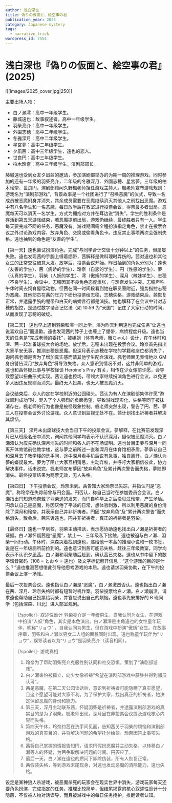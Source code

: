 ```yaml
---
author: 浅白深也
title: 偽りの仮面と、絵空事の君
publication_year: 2025
category: Japanese mystery
tags:
  - narrative_trick
wordpress_id: 7554
---
```


# 浅白深也『偽りの仮面と、絵空事の君』(2025)

![[images/2025_cover.jpg|250]]

主要出场人物：
- 白ノ瀬澪：高中一年级学生。
- 藤城遠也：故事叙述者，高中一年级学生。
- 羽柴亮介：高中一年级学生。
- 外園志穂：高中二年级学生。
- 冬雅深月：高中二年级学生。
- 星宮夢：高中二年级学生。
- 夕凪茜：高中三年级学生，遠也的恋人。
- 世良円：高中三年级学生。
- 柏木玲奈：高中三年级学生，演剧部部长。

藤城遠也受到女友夕凪茜的邀请，参加演剧部举办的为期一周的推理游戏，同时参加的还有一年级的羽柴亮介，二年级的冬雅深月、外園志穂、星宮夢，三年级的柏木玲奈、世良円，演剧部顾问久野楓老师担任游戏主持人。楓老师宣布游戏规则：游戏名为“演剧部游戏”，背景故事是一个社团进行了“召唤恶魔”的仪式，导致一名成员被恶魔附身并消失，其余成员需要在恶魔继续消灭其他人之前找出恶魔。游戏中有八名学生和一名恶魔，每日放学后在教室进行投票会议，得票最多者出局。恶魔每天可以消灭一名学生，方式为拥抱对方并在耳边说“消失”。学生的胜利条件是存活到第五天游戏结束，若恶魔提前出局，游戏仍继续，最终胜者只有一人。学生每天要完成不同的任务，恶魔没有。游戏期间需全程扮演指定角色，禁止在投票会议之外讨论游戏内容、放弃角色、交换或偷看角色卡。违反禁止事项两次会强制失格。遠也抽到的角色是“友善的学生”。

【第一天】遠也尝试扮演角色，完成“与同学合计交谈十分钟以上”的任务，但屡屡失败。遠也发现茜的手腕上缠着绷带，茜解释是做料理时弄伤的。茜对遠也和其他女生的正常交往醋意大发。放学后，投票会议开始。昨日抽到的角色分别为：遠也（友善的学生）、茜（病娇的学生）、玲奈（自恋的学生）、円（性感的学生）、夢（认真的学生）、羽柴（人妖的学生）、澪（傲娇的学生）、深月（辣妹学生）、志穂（不良学生）。会议中，志穂因其不良角色态度嚣张，与玲奈发生冲突。志穂声称午休时间去饲育屋喂动物，但茜在同一时间段看到她在职员室附近，强势指控志穂为恶魔。其他部员在茜的压力下纷纷投票给志穂，志穂失格。游戏结束后，茜恢复正常，并透露手腕的绷带和白天的病娇言行都是演技。她也解释了在会议中针对志穂的指控，是通过数字谐音记忆法（如 10:59 为“天国”）记住了大家行动的时间，从而发现了志穂的破绽。

【第二天】 遠也早上遇到羽柴和澪一同上学，澪为昨天利用遠也完成任务“让遠也说喜欢自己”而道歉。遠也发现茜的脖子上也缠上了绷带，病娇程度升级。遠也当天的任务是“完成老师的委托”，被姐姐（体育老师，舞ちゃん）设计，在午休时和澪、茜一起准备球技大会的场地。放学后，志穂未出现在投票会议。玲奈首先指出大家平安无事，推测志穂是恶魔。但深月表示志穂在学校的学籍和座位都消失了，询问楓老师是否为了增加真实感而请其他学生配合演戏。楓老师面无表情地以 GM 身份警告深月“放弃角色”将导致失格。众人意识到情况不对，这并非简单的游戏。遠也和茜怀疑此事与学校怪谈 Heroine's Pray 有关，相传在少女像前许愿，会导致愿望以扭曲形式实现。茜让遠也控场，带领大家继续扮演角色进行会议，以免更多人因违反规则而消失。最终无人投票，也无人被恶魔消灭。

会议结束后，众人约定在学校附近的公园碰头。茜认为有人在演剧部集体许愿“游戏顺利成功”时，混入了个人强烈的负面愿望，导致游戏现实化，失格等同于被抹消存在，楓老师的行为也像是被怪现象控制。楓老师突然出现，警告了円、茜、夢三人在投票会议外讨论游戏。众人意识到监视无处不在。茜计划找出祈祷者并解决其烦恼。

【第三天】 深月未出席球技大会当日下午的投票会议。夢解释，在比赛前发现深月已从班级名册中消失，询问其他同学均表示不认识深月，疑似被恶魔消灭。白ノ瀬澪认为应先确认深月消失的时间和各人的不在场证明。遠也曾目击夢与深月一同离开体育馆前往教学楼，这与夢之前所述一直和深月在体育馆相矛盾。夢承认自己和深月去了教学楼的洗手间，途中深月看手机后说有急事，独自离开。白ノ瀬认为夢的嫌疑最大。夢为了阻止大家互相猜忌，主动弃权，并呼吁大家相信彼此，协力解决事件。话未说完，楓老师宣布夢因“放弃角色”及累计两次警告而失格，夢随即消失。最终投票结果为两票无效，无人失格。

【第四日】 下午投票会议，玲奈未到。茜告知大家玲奈已失踪，并指认円是“恶魔”，称玲奈在失踪前曾与円会面。円否认，称自己当时在参加委员会会议。白ノ瀬指出円知道玲奈戴了羽柴送的发夹，而円自称早上之后没见过玲奈，产生矛盾。円承认自己是恶魔，称因厌倦了平淡的日常，想体验刺激，所以利用恶魔的身份清除了深月和玲奈，并表示自己并非祈祷者。円因“放弃角色”及“累计两次警告”而失格消失。散会后，茜告诉遠也，円并非祈祷者，真正的祈祷者是羽柴。

【最终日】遠也一早到校，羽柴主动搭话，表示愿协助遠也找出白ノ瀬是祈祷者的证据。白ノ瀬怀疑茜是“恶魔”，禁止一、三年级私下接触，遠也被迫与白ノ瀬、羽柴一同行动。午休时，深森哭着找到遠也，递给他一本茜的推理小说和一枚书签，说是在一年级厕所前捡到的。遠也意识到茜可能已失格，赶往三年级教室，同学均表示不认识夕凪茜。白ノ瀬和羽柴随后赶到，确认茜已失格。遠也从书中留下的数字谐音密码（108 = とおや = 遠也）及文字标记解开信息：“这个游戏的目的是什么？”遠也推测茜想借此引导他思考游戏的本质。遠也请求羽柴协助，在下午的投票会议上演一场戏。

最后一次投票会议。遠也指认白ノ瀬是“恶魔”，白ノ瀬激烈否认。遠也指出白ノ瀬在茜、深月、玲奈失格时都有短暂时机作案。羽柴投票给白ノ瀬。白ノ瀬崩溃，请求遠也帮助自己投票给羽柴，并答应说出自己的烦恼。遠也事先安排好的 B 班同学（包括深森、川北）进入部室观剧。

> [!spoiler]- 叙述性诡计
> 羽柴亮介是一年级男生，自我认同为女生，在游戏中扮演“人妖”角色，其实是本色演出。白ノ瀬澪是主角遠也的女性童年玩伴，昵称“リョウ” ，自我认同为男生，但在游戏中扮演“傲娇”女生。在故事序章，羽柴和白ノ瀬以男女二人组的面貌同时出现，遠也称童年玩伴为“リョウ”，误导读者以为“リョウ”是羽柴亮介（读音相同）。

> [!spoiler]- 游戏真相
> 1. 玲奈为了帮助羽柴亮介克服性别认同和社交恐惧，策划了“演剧部游戏”。
> 2. 白ノ瀬害怕被孤立，向少女像祈祷“希望在演剧部游戏中获胜并得到部员认可”。
> 3. 茜是恶魔，在第二天公园谈话后，意识到祈祷者可能隐瞒了真实愿望，且这个愿望可能对大家不利。为了保护大家，找出真正的祈祷者，她决定保留恶魔的身份和能力。
> 4. 第三天，深月主动联系茜，怀疑羽柴是祈祷者，并透露演剧部游戏的真实目的是为了羽柴。楓老师出现，深月因在非投票会议提及游戏核心内容而失格。
> 5. 第四天午休，玲奈约茜在洗手间见面，告知茜关于羽柴的烦恼和演剧部游戏的真实目的，并将解决问题的希望托付给茜。玲奈因禁止事项失格。
> 6. 茜将自己掌握的情报告知円，请求円假扮恶魔并主动失格，以转移白ノ瀬等人的怀疑，为茜争取解决问题的时间。円答应了。
> 7. 最后一天，白ノ瀬在遠也的质问下卸除伪装，所有人恢复正常。
> 8. 茜假装失格，等到游戏末尾现身，对遠也发动恶魔的清除能力，遠也失格。

设定是某种狼人杀游戏，被恶魔杀死的玩家会在现实世界中消失，游戏玩家每天还要角色扮演，完成指定的任务。推理比较简单，但结尾揭露的核心叙述性诡计十分隐蔽，不仅被人物对话误导，而且被游戏中的每日任务掩护，推翻读者认知。

